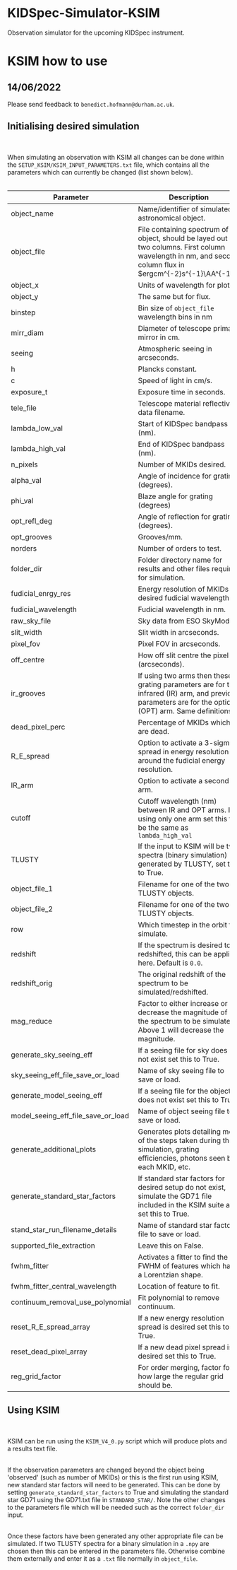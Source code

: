# KIDSpec-Simulator-KSIM
Observation simulator for the upcoming KIDSpec instrument.


# KSIM how to use

## 14/06/2022

Please send feedback to `benedict.hofmann@durham.ac.uk`.<br>


## Initialising desired simulation
<br>

When simulating an observation with KSIM all changes can be done within the `SETUP_KSIM/KSIM_INPUT_PARAMETERS.txt` file, which contains all the parameters which can currently be changed (list shown below). <br><br>

|Parameter|Description|
|------|-------|
|object_name| Name/identifier of simulated astronomical object. |
|object_file | File containing spectrum of object, should be layed out in two columns. First column wavelength in nm, and second column flux in  $ergcm^{-2}s^{-1}\AA^{-1}$.  |                         
|object_x | Units of wavelength for plots. |   
|object_y | The same but for flux. |      
|binstep | Bin size of `object_file` wavelength bins in nm |                            
|mirr_diam | Diameter of telescope primary mirror in cm. |        
|seeing | Atmospheric seeing in arcseconds. |         
|h | Plancks constant. | 
|c | Speed of light in cm/s. |
|exposure_t | Exposure time in seconds. |                          
|tele_file | Telescope material reflectivity data filename. |             
|lambda_low_val | Start of KIDSpec bandpass (nm). |          
|lambda_high_val | End of KIDSpec bandpass (nm). |        
|n_pixels | Number of MKIDs desired.   |                 
|alpha_val | Angle of incidence for grating (degrees). |        
|phi_val | Blaze angle for grating (degrees)    |
|opt_refl_deg | Angle of reflection for grating (degrees). |                                                               
|opt_grooves | Grooves/mm. |                                                                     
|norders | Number of orders to test.| 
|folder_dir | Folder directory name for results and other files required for simulation. |                    	          
|fudicial_enrgy_res | Energy resolution of MKIDs at desired fudicial wavelength.|    
|fudicial_wavelength | Fudicial wavelength in nm.| 
|raw_sky_file |  Sky data from ESO SkyModel.|
|slit_width | Slit width in arcseconds.|
|pixel_fov | Pixel FOV in arcseconds.|
|off_centre | How off slit centre the pixel is (arcseconds).|
|ir_grooves | If using two arms then these grating parameters are for the infrared (IR) arm, and previous parameters are for the optical (OPT) arm. Same definitions.|                                       
|dead_pixel_perc | Percentage of MKIDs which are dead.|         
|R_E_spread | Option to activate a 3-sigma spread in energy resolution around the fudicial energy resolution.|       
|IR_arm | Option to activate a second arm.|
|cutoff | Cutoff wavelength (nm) between IR and OPT arms. If using only one arm set this to be the same as `lambda_high_val`|
|TLUSTY | If the input to KSIM will be two spectra (binary simulation) generated by TLUSTY, set this to True.|
|object_file_1 | Filename for one of the two TLUSTY objects.|
|object_file_2 | Filename for one of the two TLUSTY objects.|
|row | Which timestep in the orbit to simulate.|
|redshift | If the spectrum is desired to redshifted, this can be applied here. Default is `0.0`. |
|redshift_orig | The original redshift of the spectrum to be simulated/redshifted.| 
|mag_reduce | Factor to either increase or decrease the magnitude of the spectrum to be simulated. Above 1 will decrease the magnitude.|      
|generate_sky_seeing_eff | If a seeing file for sky does not exist set this to True.|             
|sky_seeing_eff_file_save_or_load | Name of sky seeing file to save or load.|     
|generate_model_seeing_eff | If a seeing file for the object does not exist set this to True.|                             
|model_seeing_eff_file_save_or_load |Name of object seeing file to save or load.|  
|generate_additional_plots | Generates plots detailing more of the steps taken during the simulation, grating efficiencies, photons seen by each MKID, etc.|                     
|generate_standard_star_factors | If standard star factors for desired setup do not exist, simulate the GD71 file included in the KSIM suite and set this to True.|                      
|stand_star_run_filename_details | Name of standard star factors file to save or load.|               
|supported_file_extraction | Leave this on False. |              
|fwhm_fitter | Activates a fitter to find the FWHM of features which have a Lorentzian shape.|                 
|fwhm_fitter_central_wavelength | Location of feature to fit.|     
|continuum_removal_use_polynomial | Fit polynomial to remove continuum.|    
|reset_R_E_spread_array | If a new energy resolution spread is desired set this to True.|               
|reset_dead_pixel_array | If a new dead pixel spread is desired set this to True.|
|reg_grid_factor | For order merging, factor for how large the regular grid should be.|    



## Using KSIM
<br>

KSIM can be run using the `KSIM_V4_0.py` script which will produce plots and a results text file.<br><br>

If the observation parameters are changed beyond the object being 'observed' (such as number of MKIDs) or this is the first run using KSIM, new standard star factors will need to be generated. This can be done by setting `generate_standard_star_factors` to True and simulating the standard star GD71 using the GD71.txt file in `STANDARD_STAR/`. Note the other changes to the parameters file which will be needed such as the correct `folder_dir` input. <br><br>

Once these factors have been generated any other appropriate file can be simulated. If two TLUSTY spectra for a binary simulation in a `.npy` are chosen then this can be entered in the parameters file. Otherwise combine them externally and enter it as a `.txt` file normally in `object_file`.<br><br>







